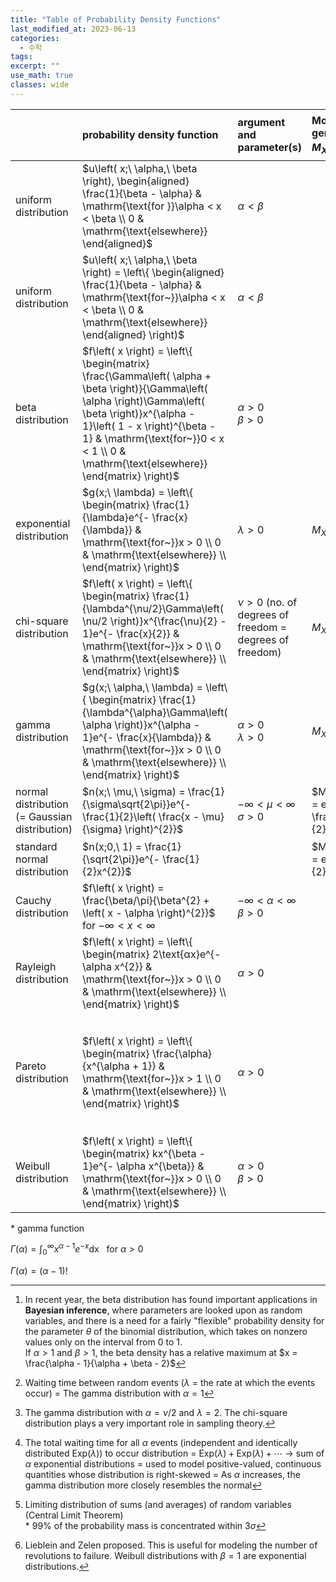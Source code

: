 ```yaml
---
title: "Table of Probability Density Functions"
last_modified_at: 2023-06-13
categories:
  - 수학
tags:
excerpt: ""
use_math: true
classes: wide
---
```



||probability density function|argument and parameter(s)|Moment-generating function<br>$M_{X}\left( t \right) = E(e^{\text{tX}})$|Moments<br>$\mu = E\left( X \right) = \int_{- \infty}^{\infty}{x \cdot f\left( x \right)\text{dx}}$<$\sigma^{2} = \text{Var}\left( X \right) = \int_{- \infty}^{\infty}{\left( x - \mu \right)^{2} \cdot f\left( x \right)\text{dx}}$|Random variable generator|Remark|Corresponding of discrete distributions|R|
|:-|:-|:-|:-|:-|:-|:-|:-|:-|
|uniform distribution|$u\left( x;\ \alpha,\ \beta \right), \begin{aligned} \frac{1}{\beta - \alpha} & \mathrm{\text{for }}\alpha < x < \beta \\ 0 & \mathrm{\text{elsewhere}} \end{aligned}$ |$\alpha < \beta$||$\mu = \frac{\alpha + \beta}{2}$<br>$\sigma^{2} = \frac{\left( \beta - \alpha \right)^{2}}{12}$|$X=\alpha +(\beta -\alpha )U(0,1)$|The beta distribution with $\alpha = \beta = 1$.||\[dpqr\]unif(x, alpha, beta)|
|uniform distribution|$u\left( x;\ \alpha,\ \beta \right) = \left\{ \begin{aligned} \frac{1}{\beta - \alpha} & \mathrm{\text{for~}}\alpha < x < \beta \\ 0 & \mathrm{\text{elsewhere}} \end{aligned} \right)$|$\alpha < \beta$||$\mu = \frac{\alpha + \beta}{2}$<br>$\sigma^{2} = \frac{\left( \beta - \alpha \right)^{2}}{12}$|$X=\alpha +(\beta -\alpha )U(0,1)$|The beta distribution with $\alpha = \beta = 1$.||\[dpqr\]unif(x, alpha, beta)|
|beta distribution|$f\left( x \right) = \left\{ \begin{matrix} \frac{\Gamma\left( \alpha + \beta \right)}{\Gamma\left( \alpha \right)\Gamma\left( \beta \right)}x^{\alpha - 1}\left( 1 - x \right)^{\beta - 1} & \mathrm{\text{for~}}0 < x < 1 \\ 0 & \mathrm{\text{elsewhere}} \end{matrix} \right)$|$\alpha > 0$<br>$\beta > 0$||$\mu = \frac{\alpha}{\alpha + \beta}$<br>$\sigma^{2} = \frac{\text{αβ}}{\left( \alpha + \beta \right)^{2}\left( \alpha + \beta + 1 \right)}$||[^1]||\[dpqr\]beta(x, alpha, beta)|
|exponential distribution|$g(x;\ \lambda) = \left\{ \begin{matrix} \frac{1}{\lambda}e^{- \frac{x}{\lambda}} & \mathrm{\text{for~}}x > 0 \\ 0 & \mathrm{\text{elsewhere}} \\ \end{matrix} \right)$|$\lambda > 0$|$M_{X}\left( t \right) = \left( 1 - \text{λt} \right)^{- 1}$|$\mu = \frac{1}{\lambda}$<br>$\sigma^{2} = \frac{1}{\lambda^{2}}$|$X=-\frac{1}{\lambda}ln(1-U(0,1))$ or $X=-\frac{1}{\lambda}ln(U(0,1))$|[^2]||\[dpqr\]exp(x, lambda)|
|chi-square distribution|$f\left( x \right) = \left\{ \begin{matrix} \frac{1}{\lambda^{\nu/2}\Gamma\left( \nu/2 \right)}x^{\frac{\nu}{2} - 1}e^{- \frac{x}{2}} & \mathrm{\text{for~}}x > 0 \\ 0 & \mathrm{\text{elsewhere}} \\ \end{matrix} \right)$|$\nu > 0$ (no. of degrees of freedom = degrees of freedom)|$M_{X}\left( t \right) = \left( 1 - 2t \right)^{- \nu/2}$|$\mu = \nu$<br>$\sigma^{2} = 2\nu$||[^3]|
|gamma distribution|$g(x;\ \alpha,\ \lambda) = \left\{ \begin{matrix} \frac{1}{\lambda^{\alpha}\Gamma\left( \alpha \right)}x^{\alpha - 1}e^{- \frac{x}{\lambda}} & \mathrm{\text{for~}}x > 0 \\ 0 & \mathrm{\text{elsewhere}} \\ \end{matrix} \right)$|$\alpha > 0$<br>$\lambda > 0$|$M_{X}\left( t \right) = \left( 1 - \text{λt} \right)^{- \alpha}$|$\mu = \frac{\alpha}{\lambda}$<br>$\sigma^{2} = \frac{\alpha}{\lambda^{2}}$||[^4]||\[dpqr\]gamma(x, alpha, lambda)|
|normal distribution<br>(= Gaussian distribution)|$n(x;\ \mu,\ \sigma) = \frac{1}{\sigma\sqrt{2\pi}}e^{- \frac{1}{2}\left( \frac{x - \mu}{\sigma} \right)^{2}}$|$- \infty < \mu < \infty$<br>$\sigma > 0$|$M_{X}\left( t \right) = e^{\text{μt} + \frac{1}{2}\sigma^{2}t^{2}}$|$\mu = \mu$<br>$\sigma^{2} = \sigma^{2}$|$X=\sqrt{2}\text{erf}^{-1}(2U(0,1)-1)$|[^5]|Binomial distribution<br>$\mu = \text{np}$<br>$\sigma^{2} = \text{np}(1 - p)$|\[dpqr\]norm(x, mu, sigma)|
|standard normal distribution|$n(x;0,\ 1) = \frac{1}{\sqrt{2\pi}}e^{- \frac{1}{2}x^{2}}$||$M_{X}\left( t \right) = e^{\frac{t^{2}}{2}}$|$\mu = 0$<br>$\sigma^{2} = 1$||
|Cauchy distribution|$f\left( x \right) = \frac{\beta/\pi}{\beta^{2} + \left( x - \alpha \right)^{2}}$<br>for $- \infty < x < \infty$|$- \infty < \alpha < \infty$<br>$\beta > 0$||$\mu$ and $\sigma^{2}$ does not exist.||Normal $\div$ Normal|
|Rayleigh distribution|$f\left( x \right) = \left\{ \begin{matrix} 2\text{αx}e^{- \alpha x^{2}} & \mathrm{\text{for~}}x > 0 \\ 0 & \mathrm{\text{elsewhere}} \\ \end{matrix} \right)$|$\alpha > 0$||$\mu = \frac{1}{2}\sqrt{\frac{\pi}{\alpha}}$<br>$\sigma^{2} = \frac{1}{\alpha}\left( 1 - \frac{\pi}{4} \right)$|||
|Pareto distribution|$f\left( x \right) = \left\{ \begin{matrix} \frac{\alpha}{x^{\alpha + 1}} & \mathrm{\text{for~}}x > 1 \\ 0 & \mathrm{\text{elsewhere}} \\ \end{matrix} \right)$|$\alpha > 0$||$\mu = \frac{\alpha}{\alpha - 1}\mathrm{\text{~~~~~provided~}}\alpha > 1$<br>$\sigma^{2} = \frac{\alpha}{\left( \alpha - 1 \right)^{2}\left( \alpha - 2 \right)}\mathrm{\text{~~~provided~}}\alpha > 2$<br>\* The $r$-th moment about the origin $\mu_{r}^{'}$ exists only if $r < \alpha$|$X=(1-U(0,1))^{-\frac{1}{\alpha}}$ or $X=U(0,1)^{-\frac{1}{\alpha}}$||
|Weibull distribution|$f\left( x \right) = \left\{ \begin{matrix} kx^{\beta - 1}e^{- \alpha x^{\beta}} & \mathrm{\text{for~}}x > 0 \\ 0 & \mathrm{\text{elsewhere}} \\ \end{matrix} \right)$|$\alpha > 0$<br>$\beta > 0$||$\mu = \alpha^{- \frac{1}{\beta}}\Gamma\left( 1 + \frac{1}{\beta} \right)$||[^6]|


\* gamma function

$\Gamma\left( \alpha \right) = \int_{0}^{\infty}{x^{\alpha - 1}e^{-x}\text{dx}}\mathrm{\text{~~~for~}}\alpha > 0$

$\Gamma\left( \alpha \right) = \left( \alpha - 1 \right)!$

[^1]: In recent year, the beta distribution has found important applications in **Bayesian inference**, where parameters are looked upon as random variables, and there is a need for a fairly \"flexible\" probability density for the parameter $\theta$ of the binomial distribution, which takes on nonzero values only on the interval from 0 to 1.<br>If $\alpha > 1$ and $\beta > 1$, the beta density has a relative maximum at $x = \frac{\alpha - 1}{\alpha + \beta - 2}$

[^2]: Waiting time between random events ($\lambda$ = the rate at which the events occur) = The gamma distribution with $\alpha = 1$

[^3]: The gamma distribution with $\alpha = \nu/2$ and $\lambda = 2$. The chi-square distribution plays a very important role in sampling theory.

[^4]: The total waiting time for all $\alpha$ events (independent and identically distributed $\text{Exp}(\lambda)$) to occur distribution = $\text{Exp}\left( \lambda \right) + \text{Exp}\left( \lambda \right) + \cdots$ $\rightarrow$ sum of $\alpha$ exponential distributions = used to model positive-valued, continuous quantities whose distribution is right-skewed = As $\alpha$ increases, the gamma distribution more closely resembles the normal

[^5]: Limiting distribution of sums (and averages) of random variables (Central Limit Theorem)<br>\* 99% of the probability mass is concentrated within $3\sigma$

[^6]: Lieblein and Zelen proposed. This is useful for modeling the number of revolutions to failure. Weibull distributions with $\beta = 1$ are exponential distributions.

